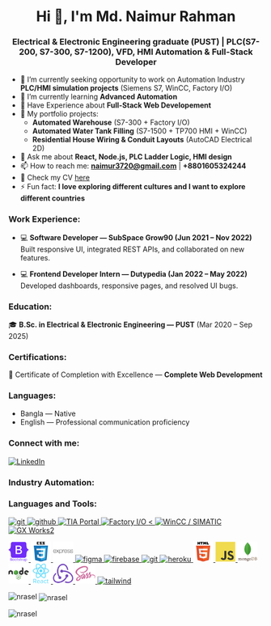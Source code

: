 <h1 align="center">Hi 👋, I'm Md. Naimur Rahman</h1>
<h3 align="center">Electrical & Electronic Engineering graduate (PUST) | PLC(S7-200, S7-300, S7-1200), VFD, HMI Automation & Full-Stack Developer</h3>



- 🔭 I’m currently seeking opportunity to work on Automation Industry **PLC/HMI simulation projects** (Siemens S7, WinCC, Factory I/O)  
- 🌱 I’m currently learning **Advanced Automation**
- 🌱 Have Experience about **Full-Stack Web Developement**  
- 🧰 My portfolio projects:  
   - **Automated Warehouse** (S7-300 + Factory I/O)  
   - **Automated Water Tank Filling** (S7-1500 + TP700 HMI + WinCC)  
   - **Residential House Wiring & Conduit Layouts** (AutoCAD Electrical 2D)  
- 💬 Ask me about **React, Node.js, PLC Ladder Logic, HMI design**  
- 📫 How to reach me: **naimur3720@gmail.com** | **+8801605324244**  
- 📄 Check my CV [here](https://drive.google.com/file/d/11S90OWwvf_vOgLYJC8kVas5K-u5ow8id/view?usp=sharing)  
- ⚡ Fun fact: **I love exploring different cultures and I want to explore different countries**  

<h3 align="left">Work Experience:</h3>

- 💻 **Software Developer — SubSpace Grow90 (Jun 2021 – Nov 2022)**  
  Built responsive UI, integrated REST APIs, and collaborated on new features.  

- 💻 **Frontend Developer Intern — Dutypedia (Jan 2022 – May 2022)**  
  Developed dashboards, responsive pages, and resolved UI bugs.  

<h3 align="left">Education:</h3>

🎓 **B.Sc. in Electrical & Electronic Engineering — PUST** (Mar 2020 – Sep 2025) 

<h3 align="left">Certifications:</h3>

🏅 Certificate of Completion with Excellence — **Complete Web Development**

<h3 align="left">Languages:</h3>

- Bangla — Native  
- English — Professional communication proficiency  

<h3 align="left">Connect with me:</h3>
<p align="left">
  <a href="https://www.linkedin.com/in/naimurrh/" target="_blank">
    <img align="center" src="https://raw.githubusercontent.com/rahuldkjain/github-profile-readme-generator/master/src/images/icons/Social/linked-in-alt.svg" alt="LinkedIn" height="30" width="40" />
  </a>
</p>


<h3 align="left">Industry Automation:</h3>



<h3 align="left">Languages and Tools:</h3>
<p align="left">
  <!-- Git -->
  <a href="https://git-scm.com/" target="_blank" rel="noreferrer">
    <img src="https://www.vectorlogo.zone/logos/git-scm/git-scm-icon.svg" alt="git" width="40" height="40"/>
  </a>
  <!-- GitHub -->
  <a href="https://upload.wikimedia.org/wikipedia/commons/thumb/9/91/Octicons-mark-github.svg/2048px-Octicons-mark-github.svg.png" target="_blank" rel="noreferrer">
    <img src="https://upload.wikimedia.org/wikipedia/commons/thumb/9/91/Octicons-mark-github.svg/2048px-Octicons-mark-github.svg.png" alt="github" width="40" height="40"/>
  </a>
  <!-- TIA Portal -->
   <a href="https://innovesys.com/wp-content/uploads/2024/05/TIA-Portal.jpg" target="_blank" rel="noreferrer">
    <img src="https://innovesys.com/wp-content/uploads/2024/05/TIA-Portal.jpg" alt="TIA Portal" width="40" height="40"/>
  </a>
 
  <!-- Factory I/O -->
  <a href="https://encrypted-tbn0.gstatic.com/images?q=tbn:ANd9GcQLrNP4mJTT_0Hl3YJMBPKrCgZFjhiOeIRm3Q&s" target="_blank" rel="noreferrer">
   <img src="https://encrypted-tbn0.gstatic.com/images?q=tbn:ANd9GcQLrNP4mJTT_0Hl3YJMBPKrCgZFjhiOeIRm3Q&s" alt="Factory I/O" width="40" height="40"/>
  </a>
  
  <!-- WinCC / SIMATIC -->
  <a href="https://5.imimg.com/data5/SELLER/Default/2025/6/515572045/MH/IK/IN/86343204/3d-1427-1-jpg.jpg" target="_blank" rel="noreferrer">
    < <img src="https://5.imimg.com/data5/SELLER/Default/2025/6/515572045/MH/IK/IN/86343204/3d-1427-1-jpg.jpg" alt="WinCC / SIMATIC" width="40" height="40"/>
  </a>
 
 
  
  <!-- GX Works2 (Mitsubishi) -->
  <a href="https://www.mitsubishielectric.co.id/media/upload/gellery/GX%20Works2sbZRPaL6974d75Z.jpg" target="_blank" rel="noreferrer">
    <img src="https://www.mitsubishielectric.co.id/media/upload/gellery/GX%20Works2sbZRPaL6974d75Z.jpg" alt="GX Works2" width="40" height="40"/>
  </a>
  
</p>


<p align="left"> <a href="https://getbootstrap.com" target="_blank" rel="noreferrer"> <img src="https://raw.githubusercontent.com/devicons/devicon/master/icons/bootstrap/bootstrap-plain-wordmark.svg" alt="bootstrap" width="40" height="40"/> </a> <a href="https://www.w3schools.com/css/" target="_blank" rel="noreferrer"> <img src="https://raw.githubusercontent.com/devicons/devicon/master/icons/css3/css3-original-wordmark.svg" alt="css3" width="40" height="40"/> </a> <a href="https://expressjs.com" target="_blank" rel="noreferrer"> <img src="https://raw.githubusercontent.com/devicons/devicon/master/icons/express/express-original-wordmark.svg" alt="express" width="40" height="40"/> </a> <a href="https://www.figma.com/" target="_blank" rel="noreferrer"> <img src="https://www.vectorlogo.zone/logos/figma/figma-icon.svg" alt="figma" width="40" height="40"/> </a> <a href="https://firebase.google.com/" target="_blank" rel="noreferrer"> <img src="https://www.vectorlogo.zone/logos/firebase/firebase-icon.svg" alt="firebase" width="40" height="40"/> </a> <a href="https://git-scm.com/" target="_blank" rel="noreferrer"> <img src="https://www.vectorlogo.zone/logos/git-scm/git-scm-icon.svg" alt="git" width="40" height="40"/> </a> <a href="https://heroku.com" target="_blank" rel="noreferrer"> <img src="https://www.vectorlogo.zone/logos/heroku/heroku-icon.svg" alt="heroku" width="40" height="40"/> </a> <a href="https://www.w3.org/html/" target="_blank" rel="noreferrer"> <img src="https://raw.githubusercontent.com/devicons/devicon/master/icons/html5/html5-original-wordmark.svg" alt="html5" width="40" height="40"/> </a> <a href="https://developer.mozilla.org/en-US/docs/Web/JavaScript" target="_blank" rel="noreferrer"> <img src="https://raw.githubusercontent.com/devicons/devicon/master/icons/javascript/javascript-original.svg" alt="javascript" width="40" height="40"/> </a> <a href="https://www.mongodb.com/" target="_blank" rel="noreferrer"> <img src="https://raw.githubusercontent.com/devicons/devicon/master/icons/mongodb/mongodb-original-wordmark.svg" alt="mongodb" width="40" height="40"/> </a> <a href="https://nodejs.org" target="_blank" rel="noreferrer"> <img src="https://raw.githubusercontent.com/devicons/devicon/master/icons/nodejs/nodejs-original-wordmark.svg" alt="nodejs" width="40" height="40"/> </a> <a href="https://reactjs.org/" target="_blank" rel="noreferrer"> <img src="https://raw.githubusercontent.com/devicons/devicon/master/icons/react/react-original-wordmark.svg" alt="react" width="40" height="40"/> </a> <a href="https://redux.js.org" target="_blank" rel="noreferrer"> <img src="https://raw.githubusercontent.com/devicons/devicon/master/icons/redux/redux-original.svg" alt="redux" width="40" height="40"/> </a> <a href="https://sass-lang.com" target="_blank" rel="noreferrer"> <img src="https://raw.githubusercontent.com/devicons/devicon/master/icons/sass/sass-original.svg" alt="sass" width="40" height="40"/> </a> <a href="https://tailwindcss.com/" target="_blank" rel="noreferrer"> <img src="https://www.vectorlogo.zone/logos/tailwindcss/tailwindcss-icon.svg" alt="tailwind" width="40" height="40"/> </a> </p>




<p><img align="left" src="https://github-readme-stats.vercel.app/api/top-langs?username=nrasel&show_icons=true&locale=en&layout=compact" alt="nrasel" /></p>

<p>&nbsp;<img align="center" src="https://github-readme-stats.vercel.app/api?username=nrasel&show_icons=true&locale=en" alt="nrasel" /></p>

<p><img align="center" src="https://github-readme-streak-stats.herokuapp.com/?user=nrasel&" alt="nrasel" /></p>
